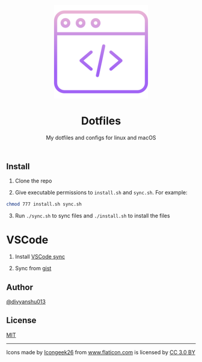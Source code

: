 <header align="center">
    <div align="center">
        <img src="terminal.png" alt="Logo" width="250" />
    </div>
    <h1 align="center">Dotfiles</h1>
    <p align="center">My dotfiles and configs for linux and macOS</p>
</header>

## Install

1. Clone the repo

2. Give executable permissions to `install.sh` and `sync.sh`. For example:

```sh
chmod 777 install.sh sync.sh
```

3. Run `./sync.sh` to sync files and `./install.sh` to install the files

# VSCode

1. Install [VSCode sync](https://marketplace.visualstudio.com/items?itemName=nonoroazoro.syncing)

2. Sync from [gist](https://gist.github.com/divyanshu013/401a6e2eed576f0236ec66ffcbd1281a)

## Author

[@divyanshu013](https://twitter.com/divyanshu013)

## License

[MIT](./LICENSE.md)

<hr />

<div>Icons made by <a href="https://www.flaticon.com/authors/icongeek26" title="Icongeek26">Icongeek26</a> from <a href="https://www.flaticon.com/" title="Flaticon">www.flaticon.com</a> is licensed by <a href="http://creativecommons.org/licenses/by/3.0/" title="Creative Commons BY 3.0" target="_blank">CC 3.0 BY</a></div>

